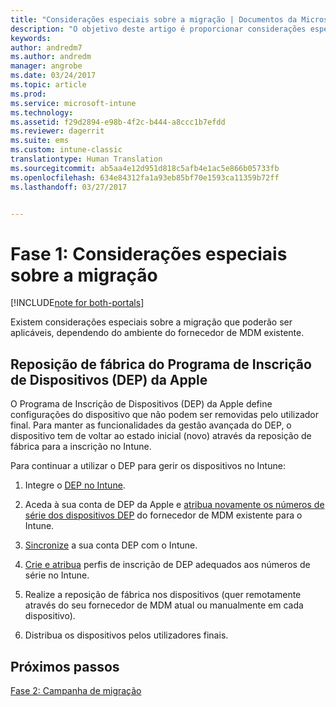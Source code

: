 ```yaml
---
title: "Considerações especiais sobre a migração | Documentos da Microsoft"
description: "O objetivo deste artigo é proporcionar considerações especiais sobre a migração ao cliente antes de este começar uma campanha de migração."
keywords: 
author: andredm7
ms.author: andredm
manager: angrobe
ms.date: 03/24/2017
ms.topic: article
ms.prod: 
ms.service: microsoft-intune
ms.technology: 
ms.assetid: f29d2894-e98b-4f2c-b444-a8ccc1b7efdd
ms.reviewer: dagerrit
ms.suite: ems
ms.custom: intune-classic
translationtype: Human Translation
ms.sourcegitcommit: ab5aa4e12d951d818c5afb4e1ac5e866b05733fb
ms.openlocfilehash: 634e84312fa1a93eb85bf70e1593ca11359b72ff
ms.lasthandoff: 03/27/2017


---
```


# <a name="phase-1-special-migration-considerations"></a>Fase 1: Considerações especiais sobre a migração

[!INCLUDE[note for both-portals](../includes/note-for-both-portals.md)]

Existem considerações especiais sobre a migração que poderão ser aplicáveis, dependendo do ambiente do fornecedor de MDM existente.

## <a name="factory-reset-for-apples-device-enrollment-program-dep"></a>Reposição de fábrica do Programa de Inscrição de Dispositivos (DEP) da Apple

O Programa de Inscrição de Dispositivos (DEP) da Apple define configurações do dispositivo que não podem ser removidas pelo utilizador final. Para manter as funcionalidades da gestão avançada do DEP, o dispositivo tem de voltar ao estado inicial (novo) através da reposição de fábrica para a inscrição no Intune.

Para continuar a utilizar o DEP para gerir os dispositivos no Intune:

1.  Integre o [DEP no Intune](https://docs.microsoft.com/intune/deploy-use/ios-device-enrollment-program-in-microsoft-intune).

2.  Aceda à sua conta de DEP da Apple e [atribua novamente os números de série dos dispositivos DEP](https://help.apple.com/deployment/business/#/tesf9562af26) do fornecedor de MDM existente para o Intune.

3.  [Sincronize](https://docs.microsoft.com/intune/deploy-use/ios-device-enrollment-program-in-microsoft-intune) a sua conta DEP com o Intune.

4.  [Crie e atribua](https://docs.microsoft.com/intune/deploy-use/ios-device-enrollment-program-in-microsoft-intune) perfis de inscrição de DEP adequados aos números de série no Intune.

5.  Realize a reposição de fábrica nos dispositivos (quer remotamente através do seu fornecedor de MDM atual ou manualmente em cada dispositivo).

6.  Distribua os dispositivos pelos utilizadores finais.

## <a name="next-steps"></a>Próximos passos 

[Fase 2: Campanha de migração](https://docs.microsoft.com/intune/plan-design/migration-phase2-migration-campaign)

